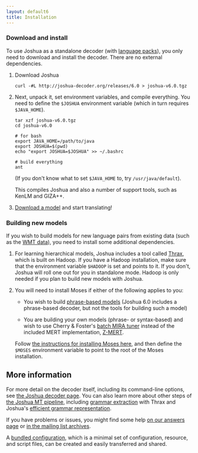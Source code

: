 ```yaml
---
layout: default6
title: Installation
---
```


### Download and install

To use Joshua as a standalone decoder (with
[language packs](/language-packs/)), you only need to download and
install the decoder. There are no external dependencies.

1. Download Joshua

       curl -#L http://joshua-decoder.org/releases/6.0 > joshua-v6.0.tgz

1. Next, unpack it, set environment variables, and compile everything. You need to define the
`$JOSHUA` environment variable (which in turn requires `$JAVA_HOME`).

       tar xzf joshua-v6.0.tgz
       cd joshua-v6.0

       # for bash
       export JAVA_HOME=/path/to/java
       export JOSHUA=$(pwd)
       echo "export JOSHUA=$JOSHUA" >> ~/.bashrc
       
       # build everything
       ant

   (If you don't know what to set `$JAVA_HOME` to, try `/usr/java/default`).
   
   This compiles Joshua and also a number of support tools, such as KenLM and GIZA++.

1. [Download a model](/language-packes/) and start translating!

### Building new models

If you wish to build models for new language pairs from existing data
(such as the [WMT data](http://statmt.org/wmt14/)), you need to
install some additional dependencies.

1. For learning hierarchical models, Joshua includes a tool called [Thrax](/6.0/thrax.html), which
is built on Hadoop. If you have a Hadoop installation, make sure that the environment variable
`$HADOOP` is set and points to it. If you don't, Joshua will roll one out for you in standalone
mode. Hadoop is only needed if you plan to build new models with Joshua.

1. You will need to install Moses if either of the following applies to you:

    - You wish to build [phrase-based models](/6.0/phrase.html) (Joshua 6.0 includes a phrase-based
      decoder, but not the tools for building such a model)

    - You are building your own models (phrase- or syntax-based) and wish to use Cherry & Foster's
[batch MIRA tuner](http://aclweb.org/anthology-new/N/N12/N12-1047v2.pdf) instead of the included
MERT implementation, [Z-MERT](/6.0/zmert.html). 

    Follow [the instructions for installing Moses
here](http://www.statmt.org/moses/?n=Development.GetStarted), and then define the `$MOSES`
environment variable to point to the root of the Moses installation.

## More information

For more detail on the decoder itself, including its command-line options, see
[the Joshua decoder page](decoder.html).  You can also learn more about other steps of
[the Joshua MT pipeline](pipeline.html), including [grammar extraction](thrax.html) with Thrax and
Joshua's [efficient grammar representation](packing.html).

If you have problems or issues, you might find some help [on our answers page](faq.html) or
[in the mailing list archives](https://groups.google.com/forum/?fromgroups#!forum/joshua_support).

A [bundled configuration](bundle.html), which is a minimal set of configuration, resource, and script files, can be created and easily transferred and shared.
